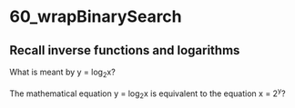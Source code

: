 # 60_wrapBinarySearch

## Recall inverse functions and logarithms

What is meant by y = log<sub>2</sub>x?

The mathematical equation y = log<sub>2</sub>x is equivalent to the equation x = 2<sup>y</sup>?